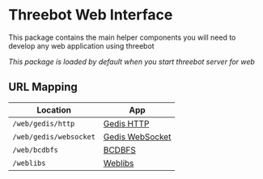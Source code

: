 # Threebot Web Interface
This package contains the main helper components you will need to develop any web application using threebot

*This package is loaded by default when you start threebot server for web*  

## URL Mapping

| Location | App |
| --- | --- |
| `/web/gedis/http` | [Gedis HTTP](gedis_http.md) |
| `/web/gedis/websocket` | [Gedis WebSocket](gedis_websocket.md) |
| `/web/bcdbfs` | [BCDBFS](bcdbfs.md) |
| `/weblibs` | [Weblibs](weblibs.md) |

